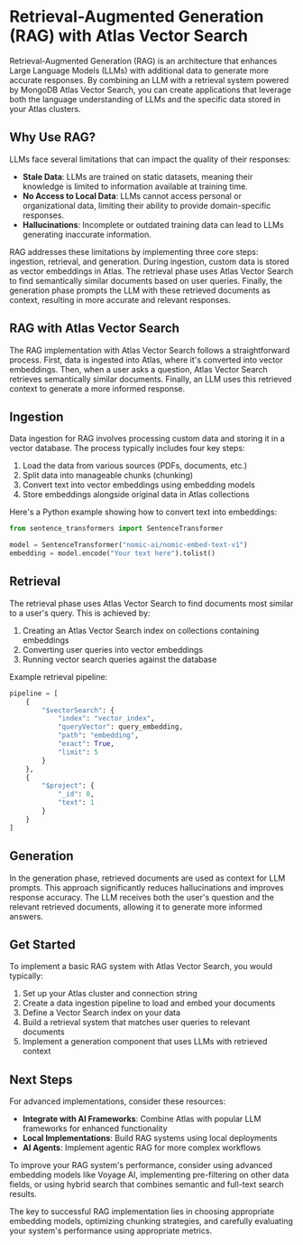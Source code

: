 # Retrieval-Augmented Generation (RAG) with Atlas Vector Search

Retrieval-Augmented Generation (RAG) is an architecture that enhances Large Language Models (LLMs) with additional data to generate more accurate responses. By combining an LLM with a retrieval system powered by MongoDB Atlas Vector Search, you can create applications that leverage both the language understanding of LLMs and the specific data stored in your Atlas clusters.

## Why Use RAG?

LLMs face several limitations that can impact the quality of their responses:

- **Stale Data**: LLMs are trained on static datasets, meaning their knowledge is limited to information available at training time.
- **No Access to Local Data**: LLMs cannot access personal or organizational data, limiting their ability to provide domain-specific responses.
- **Hallucinations**: Incomplete or outdated training data can lead to LLMs generating inaccurate information.

RAG addresses these limitations by implementing three core steps: ingestion, retrieval, and generation. During ingestion, custom data is stored as vector embeddings in Atlas. The retrieval phase uses Atlas Vector Search to find semantically similar documents based on user queries. Finally, the generation phase prompts the LLM with these retrieved documents as context, resulting in more accurate and relevant responses.

## RAG with Atlas Vector Search

The RAG implementation with Atlas Vector Search follows a straightforward process. First, data is ingested into Atlas, where it's converted into vector embeddings. Then, when a user asks a question, Atlas Vector Search retrieves semantically similar documents. Finally, an LLM uses this retrieved context to generate a more informed response.

## Ingestion

Data ingestion for RAG involves processing custom data and storing it in a vector database. The process typically includes four key steps:

1. Load the data from various sources (PDFs, documents, etc.)
2. Split data into manageable chunks (chunking)
3. Convert text into vector embeddings using embedding models
4. Store embeddings alongside original data in Atlas collections

Here's a Python example showing how to convert text into embeddings:

```python
from sentence_transformers import SentenceTransformer

model = SentenceTransformer("nomic-ai/nomic-embed-text-v1")
embedding = model.encode("Your text here").tolist()
```

## Retrieval

The retrieval phase uses Atlas Vector Search to find documents most similar to a user's query. This is achieved by:

1. Creating an Atlas Vector Search index on collections containing embeddings
2. Converting user queries into vector embeddings
3. Running vector search queries against the database

Example retrieval pipeline:

```python
pipeline = [
    {
        "$vectorSearch": {
            "index": "vector_index",
            "queryVector": query_embedding,
            "path": "embedding",
            "exact": True,
            "limit": 5
        }
    },
    {
        "$project": {
            "_id": 0,
            "text": 1
        }
    }
]
```

## Generation

In the generation phase, retrieved documents are used as context for LLM prompts. This approach significantly reduces hallucinations and improves response accuracy. The LLM receives both the user's question and the relevant retrieved documents, allowing it to generate more informed answers.

## Get Started

To implement a basic RAG system with Atlas Vector Search, you would typically:

1. Set up your Atlas cluster and connection string
2. Create a data ingestion pipeline to load and embed your documents
3. Define a Vector Search index on your data
4. Build a retrieval system that matches user queries to relevant documents
5. Implement a generation component that uses LLMs with retrieved context

## Next Steps

For advanced implementations, consider these resources:

- **Integrate with AI Frameworks**: Combine Atlas with popular LLM frameworks for enhanced functionality
- **Local Implementations**: Build RAG systems using local deployments
- **AI Agents**: Implement agentic RAG for more complex workflows

To improve your RAG system's performance, consider using advanced embedding models like Voyage AI, implementing pre-filtering on other data fields, or using hybrid search that combines semantic and full-text search results.

The key to successful RAG implementation lies in choosing appropriate embedding models, optimizing chunking strategies, and carefully evaluating your system's performance using appropriate metrics.